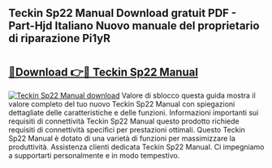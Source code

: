 ## Teckin Sp22 Manual Download gratuit PDF - Part-Hjd Italiano Nuovo manuale del proprietario di riparazione Pi1yR

# <h2><a href="http://dfaute.blite.top/?on=Teckin+Sp22+Manual">🔗Download 👉🔴 Teckin Sp22 Manual</a></h2>

[![Teckin Sp22 Manual download](https://i.imgur.com/lujVjoI.png)](http://dfaute.blite.top/?on=Teckin+Sp22+Manual)
Valore di sblocco questa guida mostra il valore completo del tuo nuovo Teckin Sp22 Manual con spiegazioni dettagliate delle caratteristiche e delle funzioni. Informazioni importanti sui requisiti di connettività Teckin Sp22 Manual questo prodotto richiede requisiti di connettività specifici per prestazioni ottimali. Questo Teckin Sp22 Manual è dotato di una varietà di funzioni per massimizzare la produttività. Assistenza clienti dedicata Teckin Sp22 Manual. Ci impegniamo a supportarti personalmente e in modo tempestivo.
